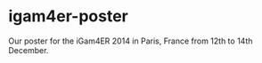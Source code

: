 igam4er-poster
==============

Our poster for the iGam4ER 2014 in Paris, France from 12th to 14th December.
